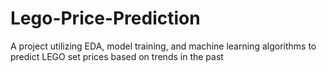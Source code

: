# Lego-Price-Prediction
A project utilizing EDA, model training, and machine learning algorithms to predict LEGO set prices based on trends in the past 
